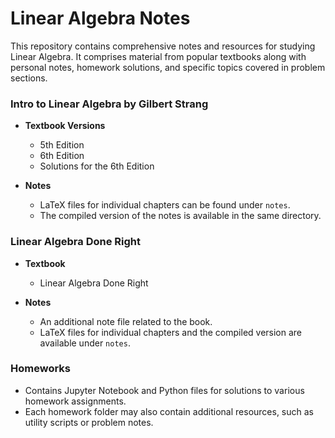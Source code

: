# Linear Algebra Notes

This repository contains comprehensive notes and resources for studying Linear Algebra. It comprises material from popular textbooks along with personal notes, homework solutions, and specific topics covered in problem sections.

### Intro to Linear Algebra by Gilbert Strang

- **Textbook Versions**
  - 5th Edition
  - 6th Edition
  - Solutions for the 6th Edition

- **Notes**
  - LaTeX files for individual chapters can be found under `notes`.
  - The compiled version of the notes is available in the same directory.

### Linear Algebra Done Right

- **Textbook**
  - Linear Algebra Done Right

- **Notes**
  - An additional note file related to the book.
  - LaTeX files for individual chapters and the compiled version are available under `notes`.

### Homeworks

- Contains Jupyter Notebook and Python files for solutions to various homework assignments.
- Each homework folder may also contain additional resources, such as utility scripts or problem notes.
